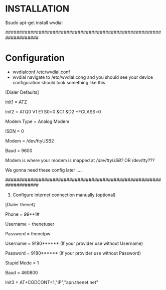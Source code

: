 # INSTALLATION
$sudo apt-get install wvdial

####################################################################

# Configuration 
- wvdialconf /etc/wvdial.conf
- wvdial
navigate to /etc/wvdial.cong and you should see your device configuration 
should look something like this 

[Dialer Defaults]

Init1 = ATZ

Init2 = ATQ0 V1 E1 S0=0 &C1 &D2 +FCLASS=0

Modem Type = Analog Modem

ISDN = 0

Modem = /dev/ttyUSB2

Baud = 9600

Modem is where your modem is mapped at */dev/ttyUSB?* OR /dev/tty??? 

We gonna need these config later .....

####################################################################

3. Configure internet connection manually (optional)

[Dialer thenet]

Phone = *99***1#

Username = thenetuser

Password = thenetpw

 Username = 9180****** (If your provider use without Username)
 
Password = 9180****** (If your provider use without Password)

Stupid Mode = 1

Baud = 460800

Init3 = AT+CGDCONT=1,"IP","apn.thenet.net"



